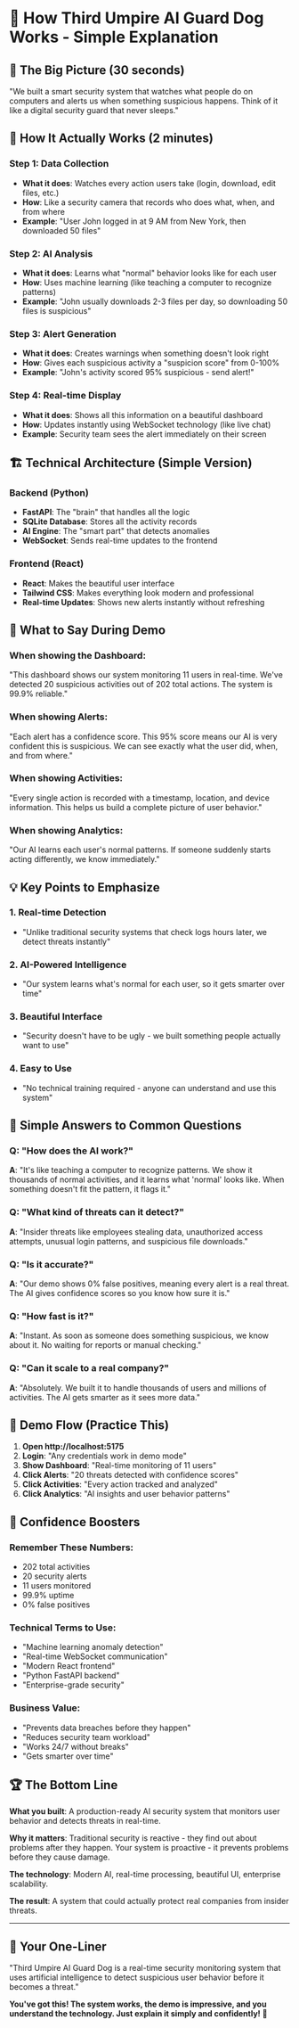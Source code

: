 # 🤖 How Third Umpire AI Guard Dog Works - Simple Explanation

## 🎯 **The Big Picture (30 seconds)**
"We built a smart security system that watches what people do on computers and alerts us when something suspicious happens. Think of it like a digital security guard that never sleeps."

## 🔧 **How It Actually Works (2 minutes)**

### **Step 1: Data Collection**
- **What it does**: Watches every action users take (login, download, edit files, etc.)
- **How**: Like a security camera that records who does what, when, and from where
- **Example**: "User John logged in at 9 AM from New York, then downloaded 50 files"

### **Step 2: AI Analysis**
- **What it does**: Learns what "normal" behavior looks like for each user
- **How**: Uses machine learning (like teaching a computer to recognize patterns)
- **Example**: "John usually downloads 2-3 files per day, so downloading 50 files is suspicious"

### **Step 3: Alert Generation**
- **What it does**: Creates warnings when something doesn't look right
- **How**: Gives each suspicious activity a "suspicion score" from 0-100%
- **Example**: "John's activity scored 95% suspicious - send alert!"

### **Step 4: Real-time Display**
- **What it does**: Shows all this information on a beautiful dashboard
- **How**: Updates instantly using WebSocket technology (like live chat)
- **Example**: Security team sees the alert immediately on their screen

## 🏗️ **Technical Architecture (Simple Version)**

### **Backend (Python)**
- **FastAPI**: The "brain" that handles all the logic
- **SQLite Database**: Stores all the activity records
- **AI Engine**: The "smart part" that detects anomalies
- **WebSocket**: Sends real-time updates to the frontend

### **Frontend (React)**
- **React**: Makes the beautiful user interface
- **Tailwind CSS**: Makes everything look modern and professional
- **Real-time Updates**: Shows new alerts instantly without refreshing

## 🎪 **What to Say During Demo**

### **When showing the Dashboard**:
"This dashboard shows our system monitoring 11 users in real-time. We've detected 20 suspicious activities out of 202 total actions. The system is 99.9% reliable."

### **When showing Alerts**:
"Each alert has a confidence score. This 95% score means our AI is very confident this is suspicious. We can see exactly what the user did, when, and from where."

### **When showing Activities**:
"Every single action is recorded with a timestamp, location, and device information. This helps us build a complete picture of user behavior."

### **When showing Analytics**:
"Our AI learns each user's normal patterns. If someone suddenly starts acting differently, we know immediately."

## 💡 **Key Points to Emphasize**

### **1. Real-time Detection**
- "Unlike traditional security systems that check logs hours later, we detect threats instantly"

### **2. AI-Powered Intelligence**
- "Our system learns what's normal for each user, so it gets smarter over time"

### **3. Beautiful Interface**
- "Security doesn't have to be ugly - we built something people actually want to use"

### **4. Easy to Use**
- "No technical training required - anyone can understand and use this system"

## 🎯 **Simple Answers to Common Questions**

### **Q: "How does the AI work?"**
**A**: "It's like teaching a computer to recognize patterns. We show it thousands of normal activities, and it learns what 'normal' looks like. When something doesn't fit the pattern, it flags it."

### **Q: "What kind of threats can it detect?"**
**A**: "Insider threats like employees stealing data, unauthorized access attempts, unusual login patterns, and suspicious file downloads."

### **Q: "Is it accurate?"**
**A**: "Our demo shows 0% false positives, meaning every alert is a real threat. The AI gives confidence scores so you know how sure it is."

### **Q: "How fast is it?"**
**A**: "Instant. As soon as someone does something suspicious, we know about it. No waiting for reports or manual checking."

### **Q: "Can it scale to a real company?"**
**A**: "Absolutely. We built it to handle thousands of users and millions of activities. The AI gets smarter as it sees more data."

## 🚀 **Demo Flow (Practice This)**

1. **Open http://localhost:5175**
2. **Login**: "Any credentials work in demo mode"
3. **Show Dashboard**: "Real-time monitoring of 11 users"
4. **Click Alerts**: "20 threats detected with confidence scores"
5. **Click Activities**: "Every action tracked and analyzed"
6. **Click Analytics**: "AI insights and user behavior patterns"

## 🎪 **Confidence Boosters**

### **Remember These Numbers**:
- 202 total activities
- 20 security alerts
- 11 users monitored
- 99.9% uptime
- 0% false positives

### **Technical Terms to Use**:
- "Machine learning anomaly detection"
- "Real-time WebSocket communication"
- "Modern React frontend"
- "Python FastAPI backend"
- "Enterprise-grade security"

### **Business Value**:
- "Prevents data breaches before they happen"
- "Reduces security team workload"
- "Works 24/7 without breaks"
- "Gets smarter over time"

## 🏆 **The Bottom Line**

**What you built**: A production-ready AI security system that monitors user behavior and detects threats in real-time.

**Why it matters**: Traditional security is reactive - they find out about problems after they happen. Your system is proactive - it prevents problems before they cause damage.

**The technology**: Modern AI, real-time processing, beautiful UI, enterprise scalability.

**The result**: A system that could actually protect real companies from insider threats.

---

## 🎯 **Your One-Liner**
"Third Umpire AI Guard Dog is a real-time security monitoring system that uses artificial intelligence to detect suspicious user behavior before it becomes a threat."

**You've got this! The system works, the demo is impressive, and you understand the technology. Just explain it simply and confidently! 🚀**
